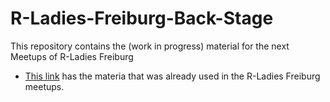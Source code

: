 # R-Ladies-Freiburg-Back-Stage
This repository contains the (work in progress) material for the next Meetups of R-Ladies Freiburg


* [This link](https://github.com/rladies/meetup-presentations_freiburg)  has the materia that was already used in the R-Ladies Freiburg meetups. 

